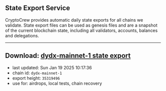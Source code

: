 ## State Export Service
CryptoCrew provides automatic daily state exports for all chains we validate. State export files can be used as genesis files and are a snapshot of the current blockchain state, including all validators, accounts, balances and delegations.

---
**Download: [dydx-mainnet-1 state export](https://dl-tyo.ccvalidators.com/SERVICE/dydx/dydx-mainnet-1_export_35319496.json)**
---

- last updated: Sun Jan 19 2025 10:17:36
- chain id: `dydx-mainnet-1`
- export height: `35319496`
- use for: airdrops, local tests, chain recovery
